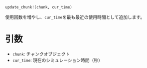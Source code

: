 ```
update_chunk!(chunk, cur_time)
```

使用回数を増やし、`cur_time`を最も最近の使用時間として追加します。

# 引数

  * `chunk`: チャンクオブジェクト
  * `cur_time`: 現在のシミュレーション時間（秒）

